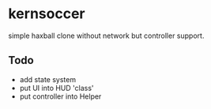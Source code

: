 # kernsoccer
simple haxball clone without network but controller support.

## Todo
- add state system
- put UI into HUD 'class'
- put controller into Helper
